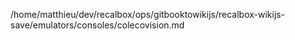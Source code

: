 /home/matthieu/dev/recalbox/ops/gitbooktowikijs/recalbox-wikijs-save/emulators/consoles/colecovision.md